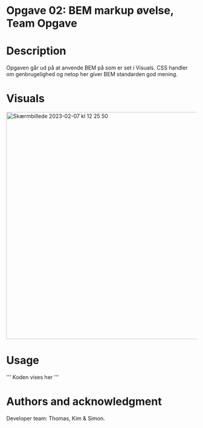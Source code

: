 # Opgave 02: BEM markup øvelse, Team Opgave

# Description

Opgaven går ud på at anvende BEM på som er set i Visuals.
CSS handler om genbrugelighed og netop her giver BEM standarden god mening.

# Visuals

<img width="601" alt="Skærmbillede 2023-02-07 kl  12 25 50" src="https://user-images.githubusercontent.com/72713946/217234081-547ad726-ba45-4c44-b809-75d949145ed2.png">

# Usage

''' 
Koden vises her
'''

# Authors and acknowledgment

Developer team: Thomas, Kim & Simon.
